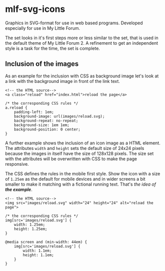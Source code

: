 # mlf-svg-icons
Graphics in SVG-format for use in web based programs. Developed especially for use in My Little Forum.

The set looks in it's first steps more or less similar to the set, that is used in the default theme of My Little Forum 2. A refinement to get an independent style is a task for the time, the set is complete.

## Inclusion of the images

As an example for the inclusion with CSS as background image let's look at a link with the background image in front of the link text.

~~~
<!-- the HTML source-->
<a class="reload" href="index.html">reload the page</a>

/* the corresponding CSS rules */
a.reload {
	padding-left: 1em;
	background-image: url(images/reload.svg);
	background-repeat: no-repeat;
	background-size: 1em 1em;
	background-position: 0 center;
}
~~~

A further example shows the inclusion of an icon image as a HTML element. The attributes `width` and `height` sets the default size of 24x24 pixels because the images in itself have the size of 128x128 pixels. The size set with the attributes will be overwritten with CSS to make the page responsive.

The CSS defines the rules in the mobile first style. Show the icon with a size of `1.25em` as the default for mobile devices and in wider screens a bit smaller to make it matching with a fictional running text. That's _the idea of **the example**_.

~~~
<!-- the HTML source-->
<img src="images/reload.svg" width="24" height="24" alt="reload the page">

/* the corresponding CSS rules */
img[src='images/reload.svg'] {
	width: 1.25em;
	height: 1.25em;
}

@media screen and (min-width: 44em) {
	img[src='images/reload.svg'] {
		width: 1.1em;
		height: 1.1em;
	}
}
~~~

